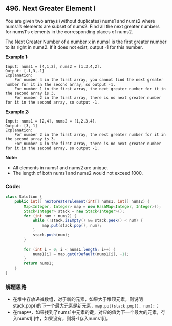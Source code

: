 ## 496. Next Greater Element I

You are given two arrays (without duplicates) nums1 and nums2 where nums1’s elements are subset of nums2. Find all the next greater numbers for nums1's elements in the corresponding places of nums2.

The Next Greater Number of a number x in nums1 is the first greater number to its right in nums2. If it does not exist, output -1 for this number.

**Example 1:**

```
Input: nums1 = [4,1,2], nums2 = [1,3,4,2].
Output: [-1,3,-1]
Explanation:
    For number 4 in the first array, you cannot find the next greater number for it in the second array, so output -1.
    For number 1 in the first array, the next greater number for it in the second array is 3.
    For number 2 in the first array, there is no next greater number for it in the second array, so output -1.
```
**Example 2:**

```
Input: nums1 = [2,4], nums2 = [1,2,3,4].
Output: [3,-1]
Explanation:
    For number 2 in the first array, the next greater number for it in the second array is 3.
    For number 4 in the first array, there is no next greater number for it in the second array, so output -1.
```
**Note:**

* All elements in nums1 and nums2 are unique.
* The length of both nums1 and nums2 would not exceed 1000.

### Code:

```java
class Solution {
    public int[] nextGreaterElement(int[] nums1, int[] nums2) {
        Map<Integer, Integer> map = new HashMap<Integer, Integer>();
        Stack<Integer> stack = new Stack<Integer>();
        for (int num : nums2) {
            while (!stack.isEmpty() && stack.peek() < num) {
                map.put(stack.pop(), num);
            }
            stack.push(num);
        }
        
        for (int i = 0; i < nums1.length; i++) {
            nums1[i] = map.getOrDefault(nums1[i], -1);
        }
        return nums1;
    }
}
```

### 解题思路
* 在堆中存放递减数组，对于新的元素，如果大于堆顶元素，则说明stack.pop()的下一个最大元素是新元素，```map.put(stack.pop(), num);```；
* 在map中，如果找到了nums1中元素的键，对应的值为下一个最大的元素，存入nums1[i]中，如果没有，则将-1存入nums1[i]。